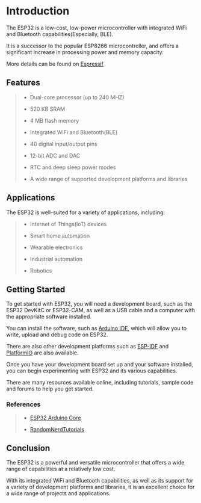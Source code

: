 # Introduction

The ESP32 is a low-cost, low-power microcontroller with integrated WiFi and Bluetooth capabilities(Especially, BLE).

It is a successor to the popular ESP8266 microcontroller, and offers a significant increase in processing power and memory capacity.

More details can be found on [Espressif](https://www.espressif.com/en/products/socs/esp32)

## Features

> - Dual-core processor (up to 240 MHZ)
>
> - 520 KB SRAM
>
> - 4 MB flash memory
>
> - Integrated WiFi and Bluetooth(BLE)
>
> - 40 digital input/output pins
>
> - 12-bit ADC and DAC
>
> - RTC and deep sleep power modes
>
> - A wide range of supported development platforms and libraries

## Applications

The ESP32 is well-suited for a variety of applications, including:

> - Internet of Things(IoT) devices
>
> - Smart home automation
>
> - Wearable electronics
>
> - Industrial automation
>
> - Robotics

## Getting Started

To get started with ESP32, you will need a development board, such as the ESP32 DevKitC or ESP32-CAM, as well as a USB cable and a computer with the
appropriate software installed.

You can install the software, such as [Arduino IDE](https://www.arduino.cc/en/software), which will allow you to write, upload and debug code on ESP32.

There are also other development platforms such as [ESP-IDF](https://docs.espressif.com/projects/esp-idf/en/latest/esp32/get-started/index.html) and
[PlatformIO](https://platformio.org/) are also available.

Once you have your development board set up and your software installed, you can begin experimenting with ESP32 and its various capabilities.

There are many resources available online, including tutorials, sample code and forums to help you get started.

### References

> - [ESP32 Arduino Core](https://github.com/espressif/arduino-esp32)
>
> - [RandomNerdTutorials](https://randomnerdtutorials.com/)

## Conclusion

The ESP32 is a powerful and versatile microcontroller that offers a wide range of capabilities at a relatively low cost. 

With its integrated WiFi and Bluetooth capabilities, as well as its support for a variety of development platforms and libraries, it is an excellent choice for a wide range of projects and applications.
